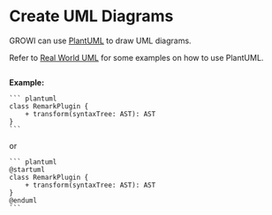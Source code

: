 # Create UML Diagrams

GROWI can use [PlantUML](https://plantuml.com/en/) to draw UML diagrams.

Refer to [Real World UML](https://real-world-plantuml.com/) for some examples on how to use PlantUML.

<img :src="$withBase('/assets/images/uml_diagrams.png')" alt="">

**Example:**

~~~ plantuml
``` plantuml
class RemarkPlugin {
    + transform(syntaxTree: AST): AST
}
```
~~~

or

~~~ plantuml
``` plantuml
@startuml
class RemarkPlugin {
    + transform(syntaxTree: AST): AST
}
@enduml
```
~~~
